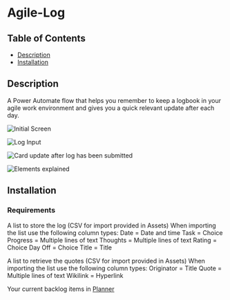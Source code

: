 # Agile-Log

## Table of Contents

- [Description](#description)
- [Installation](#installation)

## Description

A Power Automate flow that helps you remember to keep a logbook in your agile work environment and gives you a quick relevant update after each day.


![Initial Screen](https://github.com/SocksThatRock/Agile-Log/assets/118437480/09a2b654-f9c7-412b-8a35-83edd354c212)



![Log Input](https://github.com/SocksThatRock/Agile-Log/assets/118437480/c2e40aad-4a1b-44b4-a93b-ae66abfad0e9)



![Card update after log has been submitted](https://github.com/SocksThatRock/Agile-Log/assets/118437480/b1d6b652-482d-447d-841b-4007b0ab2ff3)



![Elements explained](https://github.com/SocksThatRock/Agile-Log/assets/118437480/f4105781-51d0-460f-8167-b77c87f07145)








## Installation



### Requirements

A list to store the log (CSV for import provided in Assets)
When importing the list use the following column types:
Date = Date and time
Task = Choice
Progress = Multiple lines of text
Thoughts = Multiple lines of text
Rating = Choice
Day Off = Choice
Title = Title

A list to retrieve the quotes (CSV for import provided in Assets)
When importing the list use the following column types:
Originator = Title
Quote = Multiple lines of text
Wikilink = Hyperlink

Your current backlog items in [Planner](https://tasks.office.com/)
